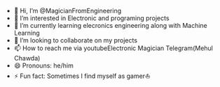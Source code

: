 - 👋 Hi, I’m @MagicianFromEngineering
- 👀 I’m interested in Electronic and programing projects
- 🌱 I’m currently learning elecronics engineering along with Machine Learning
- 💞️ I’m looking to collaborate on my projects
- 📫 How to reach me via youtubeElectronic Magician Telegram(Mehul Chawda)
- 😄 Pronouns: he/him
- ⚡ Fun fact: Sometimes I find myself as gamer⛵

<!---
MagicianFromEngineering/MagicianFromEngineering is a ✨ special ✨ repository because its `README.md` (this file) appears on your GitHub profile.
You can click the Preview link to take a look at your changes.
--->
